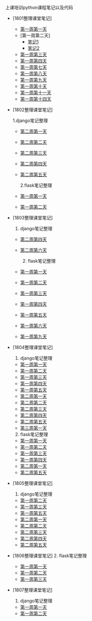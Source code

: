 上课培训python课程笔记以及代码

- [1801整理课堂笔记]
  
  - [第一周第一天](qf_1801/day1/笔记/1.django第一天笔记.txt)
  - [第一周第二天]
    - [笔记1](qf_1801/day2/笔记/django笔记.txt)
    - [笔记2](qf_1801/day2/笔记/django过滤.txt)
  - [第一周第三天](qf_1801/day3/笔记/ss.txt)
  - [第一周第四天](qf_1801/day4/模板笔记.txt)
  - [第一周第七天](qf_1801/day7/笔记/笔记.txt)
  - [第一周第八天](qf_1801/day8/笔记/笔记.txt)
  - [第一周第九天](qf_1801/day9/笔记/笔记.txt)
  - [第一周第十天](qf_1801/day10/笔记/笔记.txt)
  - [第一周第十一天](qf_1801/day11/笔记/第一天开发项目笔记.txt.txt)
  - [第一周第十四天](qf_1801/day14/笔记/部署.txt)
  
- [1802整理课堂笔记]

	1.django笔记整理 
    
  - [第二周第一天](qf_1802/1.django/day1/笔记/笔记.txt)
  - [第二周第二天](qf_1802/1.django/day2/笔记/笔记.txt)
  - [第二周第三天](qf_1802/1.django/day3/笔记/笔记.txt)
  - [第二周第四天](qf_1802/1.django/day4/笔记/笔记.txt)
  - [第二周第五天](qf_1802/1.django/day5/笔记/笔记.md)


	2.flask笔记整理

  - [第一周第一天](qf_1802/2.flask/day1/笔记/笔记.txt)
  - [第一周第二天](qf_1802/2.flask/day2/作业/1.作业.txt)
  
 
- [1803整理课堂笔记]

	1. django笔记整理
  - [第二周第四天](qf_1803/1.django/day04/笔记/笔记.txt)
  - [第二周第六天](qf_1803/1.django/day06/笔记/笔记.txt)
  	
	2. flask笔记整理
  - [第一周第一天](qf_1803/2.flask/day01/笔记/笔记.txt)
  - [第一周第二天](qf_1803/2.flask/day02/笔记/笔记.txt)
  - [第一周第三天](qf_1803/2.flask/day03/笔记/笔记.txt)
  - [第一周第四天](qf_1803/2.flask/day04/笔记/笔记.txt)
  - [第一周第五天](qf_1803/2.flask/day05/笔记/笔记.txt)
  - [第一周第六天](qf_1803/2.flask/day07/笔记/笔记.txt)
  - [第一周第九天](qf_1803/2.flask/day09/笔记/笔记.txt)

 
- [1804整理课堂笔记]

  1. django笔记整理
  - [第一周第一天](qf_1804/1.django/day01/笔记/笔记.txt)
  - [第一周第二天](qf_1804/1.django/day02/笔记/笔记.txt)
  - [第一周第三天](qf_1804/1.django/day03/笔记/笔记.txt)
  - [第一周第四天](qf_1804/1.django/day04/笔记/笔记.txt)
  - [第一周第五天](qf_1804/1.django/day05/笔记/笔记.txt)
  - [第二周第一天](qf_1804/1.django/day06/笔记/笔记.txt)
  - [第二周第二天](qf_1804/1.django/day07/笔记/笔记.txt)
  - [第二周第三天](qf_1804/1.django/day08/笔记/笔记.txt)
  - [第二周第四天](qf_1804/1.django/day09/笔记/笔记.txt)
  - [第二周第五天](qf_1804/1.django/day10/笔记/笔记.txt)
  - [第三周第一天](qf_1804/1.django/day11/笔记/笔记.txt)

  2. flask笔记整理
  - [第一周第一天](qf_1803/4.flask/day01/笔记/笔记.txt)
  - [第一周第二天](qf_1803/4.flask/day02/笔记/笔记.txt)
  - [第一周第三天](qf_1803/4.flask/day03/笔记/笔记.txt)
  - [第一周第四天](qf_1803/4.flask/day04/笔记/笔记.txt)
  - [第二周第一天](qf_1803/4.flask/day07/笔记/笔记.txt)
  - [第二周第五天](qf_1803/4.flask/day10/笔记/笔记.txt)

- [1805整理课堂笔记]

  1. django笔记整理
  - [第一周第二天](qf_1805/1.django/day02/笔记/笔记.txt)
  - [第一周第三天](qf_1805/1.django/day03/笔记/Django大纲.txt)
  - [第一周第五天](qf_1805/1.django/day05/笔记/笔记.txt)
  - [第二周第一天](qf_1805/1.django/day06/笔记/笔记.txt)
  - [第二周第二天](qf_1805/1.django/day07/笔记/笔记.txt)
  - [第二周第三天](qf_1805/1.django/day08/笔记/笔记.txt)
  - [第二周第四天](qf_1805/1.django/day09/笔记/笔记.txt)
  - [第二周第五天](qf_1805/1.django/day10/笔记/笔记.txt)

- [1806整理课堂笔记]
  2. flask笔记整理
  - [第一周第一天](qf_1806/2.flask/day01/笔记/笔记.txt)
  - [第一周第二天](qf_1806/2.flask/day02/笔记/笔记.txt)
  - [第一周第三天](qf_1806/2.flask/day03/笔记/笔记.txt)


- [1807整理课堂笔记]

  1. django笔记整理
  - [第一周第一天](qf_1807/1.django/day01/笔记/笔记.txt)
  - [第一周第二天](qf_1807/1.django/day02/笔记/笔记.txt)
